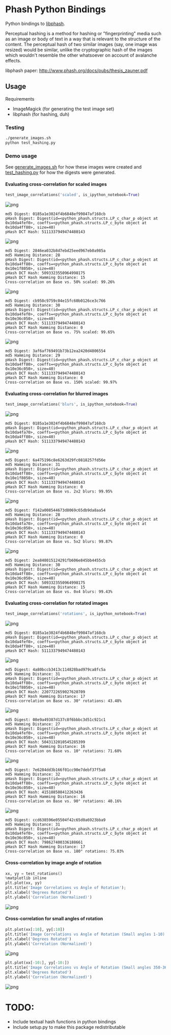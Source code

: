 # Phash Python Bindings

Python bindings to [libphash](http://www.phash.org/).

Perceptual hashing is a method for hashing or "fingerprinting" media such as
an image or body of text in a way that is relevant to the structure of the
content. The perceptual hash of two similar images (say, one image was resized)
would be similar, unlike the cryptographic hash of the images which wouldn't
resemble the other whatsoever on account of avalanche effects.

libphash paper: http://www.phash.org/docs/pubs/thesis_zauner.pdf

## Usage

Requirements
* ImageMagick (for generating the test image set)
* libphash (for hashing, duh)

### Testing
```bash
./generate_images.sh
python test_hashing.py
```

### Demo usage
See [generate_images.sh](generate_images.sh) for how these images were created
and [test_hashing.py](test_hashing.py) for how the digests were generated.


#### Evaluating cross-correlation for scaled images

```python
test_image_correlations('scaled', is_ipython_notebook=True)
```

![png](media/output_1_0.png)

    md5 Digest: 0185a1e3024f4b6848ef99847af168cb
    pHash Digest: Digest(id=<python_phash.structs.LP_c_char_p object at 0x10da4fef0>, coeffs=<python_phash.structs.LP_c_byte object at 0x10da4ff80>, size=40)
    pHash DCT Hash: 5111337949474480143

![png](media/output_1_2.png)

    md5 Digest: 2846ea032b8d7ebd25eed967eb0a985a
    md5 Hamming Distance: 28
    pHash Digest: Digest(id=<python_phash.structs.LP_c_char_p object at 0x10da4ff80>, coeffs=<python_phash.structs.LP_c_byte object at 0x10e1f8050>, size=40)
    pHash DCT Hash: 5093323550964998175
    pHash DCT Hash Hamming Distance: 15
    Cross-correlation on Base vs. 50% scaled: 99.26%

![png](media/output_1_4.png)

    md5 Digest: cb950c9759c04e15fc60b0126ce3c766
    md5 Hamming Distance: 30
    pHash Digest: Digest(id=<python_phash.structs.LP_c_char_p object at 0x10da4fef0>, coeffs=<python_phash.structs.LP_c_byte object at 0x10e36c050>, size=40)
    pHash DCT Hash: 5111337949474480143
    pHash DCT Hash Hamming Distance: 0
    Cross-correlation on Base vs. 75% scaled: 99.65%

![png](media/output_1_6.png)

    md5 Digest: 3af6af769491b73b12ea2420d4806554
    md5 Hamming Distance: 29
    pHash Digest: Digest(id=<python_phash.structs.LP_c_char_p object at 0x10da4ff80>, coeffs=<python_phash.structs.LP_c_byte object at 0x10e36c050>, size=40)
    pHash DCT Hash: 5111337949474480143
    pHash DCT Hash Hamming Distance: 0
    Cross-correlation on Base vs. 150% scaled: 99.97%


#### Evaluating cross-correlation for blurred images

```python
test_image_correlations('blurs', is_ipython_notebook=True)
```
![png](media/output_2_0.png)

    md5 Digest: 0185a1e3024f4b6848ef99847af168cb
    pHash Digest: Digest(id=<python_phash.structs.LP_c_char_p object at 0x10da4fa70>, coeffs=<python_phash.structs.LP_c_byte object at 0x10da4ff80>, size=40)
    pHash DCT Hash: 5111337949474480143

![png](media/output_2_2.png)

    md5 Digest: 6a475196c8e6263d29fc0818257fd56e
    md5 Hamming Distance: 31
    pHash Digest: Digest(id=<python_phash.structs.LP_c_char_p object at 0x10da4ff80>, coeffs=<python_phash.structs.LP_c_byte object at 0x10e1f8050>, size=40)
    pHash DCT Hash: 5111337949474480143
    pHash DCT Hash Hamming Distance: 0
    Cross-correlation on Base vs. 2x2 blurs: 99.95%

![png](media/output_2_4.png)

    md5 Digest: f142a008544673d8069c65db9da8aa54
    md5 Hamming Distance: 28
    pHash Digest: Digest(id=<python_phash.structs.LP_c_char_p object at 0x10da4fa70>, coeffs=<python_phash.structs.LP_c_byte object at 0x10e36c050>, size=40)
    pHash DCT Hash: 5111337949474480143
    pHash DCT Hash Hamming Distance: 0
    Cross-correlation on Base vs. 5x2 blurs: 99.87%

![png](media/output_2_6.png)

    md5 Digest: 2ea848015124291fb606e845bb4455cb
    md5 Hamming Distance: 30
    pHash Digest: Digest(id=<python_phash.structs.LP_c_char_p object at 0x10da4ff80>, coeffs=<python_phash.structs.LP_c_byte object at 0x10e36c050>, size=40)
    pHash DCT Hash: 5093323550964998175
    pHash DCT Hash Hamming Distance: 15
    Cross-correlation on Base vs. 0x4 blurs: 99.43%


#### Evaluating cross-correlation for rotated images

```python
test_image_correlations('rotations', is_ipython_notebook=True)
```

![png](media/output_3_0.png)

    md5 Digest: 0185a1e3024f4b6848ef99847af168cb
    pHash Digest: Digest(id=<python_phash.structs.LP_c_char_p object at 0x10da4fef0>, coeffs=<python_phash.structs.LP_c_byte object at 0x10da4ff80>, size=40)
    pHash DCT Hash: 5111337949474480143

![png](media/output_3_2.png)

    md5 Digest: 4a80bccb3413c114828bad979ca8fc5a
    md5 Hamming Distance: 31
    pHash Digest: Digest(id=<python_phash.structs.LP_c_char_p object at 0x10da4ff80>, coeffs=<python_phash.structs.LP_c_byte object at 0x10e1f8050>, size=40)
    pHash DCT Hash: 2207722659027620709
    pHash DCT Hash Hamming Distance: 17
    Cross-correlation on Base vs. 30° rotations: 43.48%

![png](media/output_3_4.png)

    md5 Digest: 08e9a49387d137c8f6bbbc3d51c921c1
    md5 Hamming Distance: 27
    pHash Digest: Digest(id=<python_phash.structs.LP_c_char_p object at 0x10da4fef0>, coeffs=<python_phash.structs.LP_c_byte object at 0x10e36c050>, size=40)
    pHash DCT Hash: 5043132010545285399
    pHash DCT Hash Hamming Distance: 16
    Cross-correlation on Base vs. 10° rotations: 71.60%

![png](media/output_3_6.png)

    md5 Digest: 7e6284dd3b166f01cc90e7debf37f5a8
    md5 Hamming Distance: 32
    pHash Digest: Digest(id=<python_phash.structs.LP_c_char_p object at 0x10da4ff80>, coeffs=<python_phash.structs.LP_c_byte object at 0x10e36c050>, size=40)
    pHash DCT Hash: 415188508412263436
    pHash DCT Hash Hamming Distance: 16
    Cross-correlation on Base vs. 90° rotations: 40.16%

![png](media/output_3_8.png)

    md5 Digest: ccd638596e05504f42c65d0a6923bba9
    md5 Hamming Distance: 31
    pHash Digest: Digest(id=<python_phash.structs.LP_c_char_p object at 0x10da4fef0>, coeffs=<python_phash.structs.LP_c_byte object at 0x10e36c050>, size=40)
    pHash DCT Hash: 798627400336188661
    pHash DCT Hash Hamming Distance: 17
    Cross-correlation on Base vs. 180° rotations: 75.03%

#### Cross-correlation by image angle of rotation
```python
xx, yy = test_rotations()
%matplotlib inline
plt.plot(xx, yy)
plt.title('Image Correlations vs Angle of Rotation');
plt.xlabel('Degrees Rotated')
plt.ylabel('Correlation (Normalized)')
```
![png](media/output_4_1.png)


#### Cross-correlation for small angles of rotation
```python
plt.plot(xx[:10], yy[:10])
plt.title('Image Correlations vs Angle of Rotation (Small angles 1-10)');
plt.xlabel('Degrees Rotated')
plt.ylabel('Correlation (Normalized)')
```
![png](media/output_5_1.png)

```python
plt.plot(xx[-10:], yy[-10:])
plt.title('Image Correlations vs Angle of Rotation (Small angles 350-3600)');
plt.xlabel('Degrees Rotated')
plt.ylabel('Correlation (Normalized)')
```
![png](media/output_6_1.png)


# TODO:
* Include textual hash functions in python bindings
* Include setup.py to make this package redistributable
